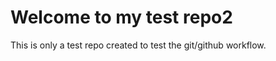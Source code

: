 Welcome to my test repo2
========================

This is only a test repo created to test the git/github workflow.
